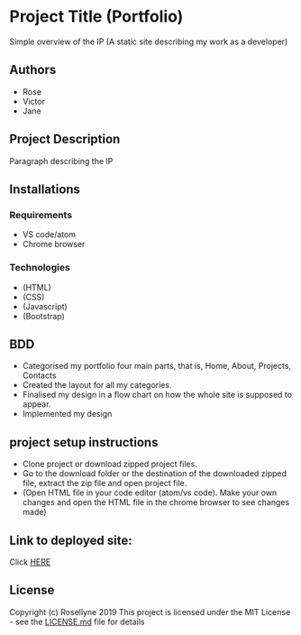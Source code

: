 # Project Title (Portfolio)
  Simple overview of the IP (A static site describing my work as a developer)

## Authors 
+ Rose
+ Victor
+ Jane

## Project Description
   Paragraph describing the IP

## Installations
### Requirements
- VS code/atom 
- Chrome browser

### Technologies
 - (HTML)
 - (CSS)
 - (Javascript)
 - (Bootstrap)

## BDD
+ Categorised my portfolio four main parts, that is, Home, About, Projects, Contacts
+ Created the layout for all my categories.
+ Finalised my design in a flow chart on how the whole site is supposed to appear.
+ Implemented my design

## project setup instructions
- Clone project or download zipped project files.
- Go to the download folder or the destination of the downloaded zipped file, extract the zip file and open project file.
- (Open HTML file in your code editor (atom/vs code). Make your own changes and open the HTML file in the chrome browser to see changes made)

## Link to deployed site:
Click [HERE](https://rosellyne.github.io/portfolio/)

## License
Copyright (c) Rosellyne 2019
This project is licensed under the MIT License - see the [LICENSE.md](LICENSE.md) file for details

